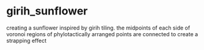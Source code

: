 # girih_sunflower
creating a sunflower inspired by girih tiling. the midpoints of each side of voronoi regions of phylotactically arranged points are connected to create a strapping effect
